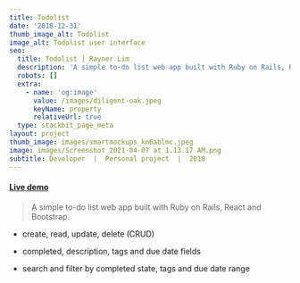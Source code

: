 ```yaml
---
title: Todolist
date: '2018-12-31'
thumb_image_alt: Todolist
image_alt: Todolist user interface
seo:
  title: Todolist | Rayner Lim
  description: 'A simple to-do list web app built with Ruby on Rails, React and Bootstrap.'
  robots: []
  extra:
    - name: 'og:image'
      value: /images/diligent-oak.jpeg
      keyName: property
      relativeUrl: true
  type: stackbit_page_meta
layout: project
thumb_image: images/smartmockups_kn6ablmc.jpeg
image: images/Screenshot 2021-04-07 at 1.13.17 AM.png
subtitle: Developer  |  Personal project  |  2018
---
```

#### [Live demo](http://rails-react-todolist.herokuapp.com/)

> A simple to-do list web app built with Ruby on Rails, React and Bootstrap.

*   create, read, update, delete (CRUD)

*   completed, description, tags and due date fields

*   search and filter by completed state, tags and due date range

